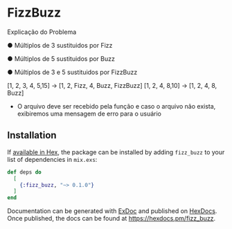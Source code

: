 # FizzBuzz

Explicação do Problema

● Múltiplos de 3 sustituidos por Fizz

● Múltiplos de 5 sustituidos por Buzz

● Múltiplos de 3 e 5 sustituidos por FizzBuzz

[1, 2, 3, 4, 5,15] -> [1, 2, Fizz, 4, Buzz, FizzBuzz]
[1, 2, 4, 8,10] -> [1, 2, 4, 8, Buzz]

- O arquivo deve ser recebido pela função e caso o arquivo não exista, exibiremos uma mensagem de erro
  para o usuário

## Installation

If [available in Hex](https://hex.pm/docs/publish), the package can be installed
by adding `fizz_buzz` to your list of dependencies in `mix.exs`:

```elixir
def deps do
  [
    {:fizz_buzz, "~> 0.1.0"}
  ]
end
```

Documentation can be generated with [ExDoc](https://github.com/elixir-lang/ex_doc)
and published on [HexDocs](https://hexdocs.pm). Once published, the docs can
be found at <https://hexdocs.pm/fizz_buzz>.

